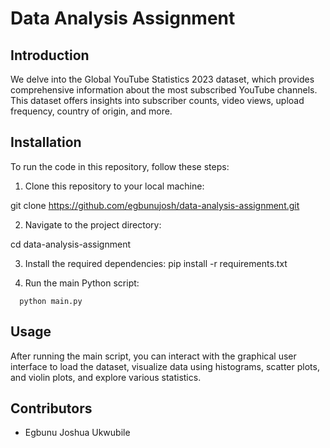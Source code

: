 # Data Analysis Assignment

## Introduction

We delve into the Global YouTube Statistics 2023 dataset, which provides comprehensive information about the most subscribed YouTube channels. This dataset offers insights into subscriber counts, video views, upload frequency, country of origin, and more.


## Installation

To run the code in this repository, follow these steps:

1. Clone this repository to your local machine:

git clone https://github.com/egbunujosh/data-analysis-assignment.git



2. Navigate to the project directory:

cd data-analysis-assignment


3. Install the required dependencies:
pip install -r requirements.txt



4. Run the main Python script:

```
  python main.py
  ```

## Usage

After running the main script, you can interact with the graphical user interface to load the dataset, visualize data using histograms, scatter plots, and violin plots, and explore various statistics.

## Contributors

- Egbunu Joshua Ukwubile




